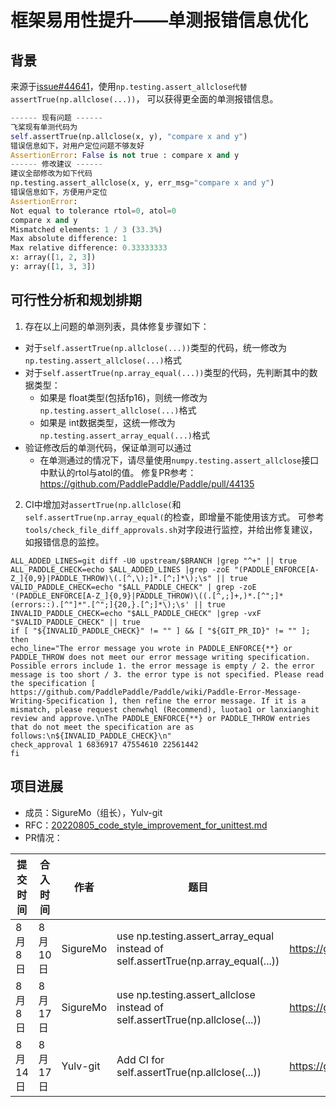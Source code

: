# 框架易用性提升——单测报错信息优化
## 背景
来源于[issue#44641](https://github.com/PaddlePaddle/Paddle/issues/44641)，使用`np.testing.assert_allclose代替assertTrue(np.allclose(...))`，
可以获得更全面的单测报错信息。
```python
------ 现有问题 ------
飞桨现有单测代码为
self.assertTrue(np.allclose(x, y), "compare x and y")
错误信息如下，对用户定位问题不够友好
AssertionError: False is not true : compare x and y
------ 修改建议 ------
建议全部修改为如下代码
np.testing.assert_allclose(x, y, err_msg="compare x and y")
错误信息如下，方便用户定位
AssertionError:
Not equal to tolerance rtol=0, atol=0
compare x and y
Mismatched elements: 1 / 3 (33.3%)
Max absolute difference: 1
Max relative difference: 0.33333333
x: array([1, 2, 3])
y: array([1, 3, 3])
```
## 可行性分析和规划排期
1. 存在以上问题的单测列表，具体修复步骤如下：
  - 对于`self.assertTrue(np.allclose(...))`类型的代码，统一修改为 `np.testing.assert_allclose(...)`格式
  - 对于`self.assertTrue(np.array_equal(...))`类型的代码，先判断其中的数据类型：
    - 如果是 float类型(包括fp16)，则统一修改为 `np.testing.assert_allclose(...)`格式
    - 如果是 int数据类型，这统一修改为`np.testing.assert_array_equal(...)`格式
  - 验证修改后的单测代码，保证单测可以通过
    - 在单测通过的情况下，请尽量使用`numpy.testing.assert_allclose`接口中默认的rtol与atol的值。
    修复PR参考：https://github.com/PaddlePaddle/Paddle/pull/44135
2. CI中增加对`assertTrue(np.allclose(`和`self.assertTrue(np.array_equal(`的检查，即增量不能使用该方式。
   可参考`tools/check_file_diff_approvals.sh`对字段进行监控，并给出修复建议，如报错信息的监控。
```shell
ALL_ADDED_LINES=git diff -U0 upstream/$BRANCH |grep "^+" || true
ALL_PADDLE_CHECK=echo $ALL_ADDED_LINES |grep -zoE "(PADDLE_ENFORCE[A-Z_]{0,9}|PADDLE_THROW)\(.[^,\);]*.[^;]*\);\s" || true
VALID_PADDLE_CHECK=echo "$ALL_PADDLE_CHECK" | grep -zoE '(PADDLE_ENFORCE[A-Z_]{0,9}|PADDLE_THROW)\((.[^,;]+,)*.[^";]*(errors::).[^"]*".[^";]{20,}.[^;]*\);\s' || true
INVALID_PADDLE_CHECK=echo "$ALL_PADDLE_CHECK" |grep -vxF "$VALID_PADDLE_CHECK" || true
if [ "${INVALID_PADDLE_CHECK}" != "" ] && [ "${GIT_PR_ID}" != "" ]; then
echo_line="The error message you wrote in PADDLE_ENFORCE{**} or PADDLE_THROW does not meet our error message writing specification. Possible errors include 1. the error message is empty / 2. the error message is too short / 3. the error type is not specified. Please read the specification [ https://github.com/PaddlePaddle/Paddle/wiki/Paddle-Error-Message-Writing-Specification ], then refine the error message. If it is a mismatch, please request chenwhql (Recommend), luotao1 or lanxianghit review and approve.\nThe PADDLE_ENFORCE{**} or PADDLE_THROW entries that do not meet the specification are as follows:\n${INVALID_PADDLE_CHECK}\n"
check_approval 1 6836917 47554610 22561442
fi
```
## 项目进展
* 成员：SigureMo（组长），Yulv-git
* RFC：[20220805_code_style_improvement_for_unittest.md](https://github.com/PaddlePaddle/community/blob/master/rfcs/CodeStyle/20220805_code_style_improvement_for_unittest.md)
* PR情况：

提交时间  | 合入时间  | 作者 | 题目 | 链接
 ----    | -----   | ----| ---- | ---
 8月8日  | 8月10日 | SigureMo | use np.testing.assert_array_equal instead of self.assertTrue(np.array_equal(...)) | https://github.com/PaddlePaddle/Paddle/pull/44947 
 8月8日  | 8月17日 | SigureMo | use np.testing.assert_allclose instead of self.assertTrue(np.allclose(...))  | https://github.com/PaddlePaddle/Paddle/pull/44988
 8月14日 | 8月17日 | Yulv-git | Add CI for self.assertTrue(np.allclose(...)) | https://github.com/PaddlePaddle/Paddle/pull/45126
